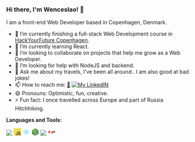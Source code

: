 ### Hi there, I'm Wenceslao! 👋
I am a front-end Web Developer based in Copenhagen, Denmark.<br>

- 🔭 I’m currently finishing a full-stack Web Development course in [HackYourFuture Copenhagen](https://www.hackyourfuture.dk/).<br>
- 🌱 I’m currently learning React.<br>
- 👯 I’m looking to collaborate on projects that help me grow as a Web Developer.<br>
- 🤔 I’m looking for help with NodeJS and backend.<br>
- 💬 Ask me about my travels, I've been all around.. I am also good at bad jokes! <br>
- 📫 How to reach me: [:email:](mailto:wencho22@gmail.com) [<img alt="My LinkedIN" width="15px" src="https://raw.githubusercontent.com/peterthehan/peterthehan/master/assets/linkedin.svg" />](https://www.linkedin.com/in/wenceslao-posse-silva-039011206/)<br>
- 😄 Pronouns: Optimistic, fun, creative.<br>
- ⚡ Fun fact: I once travelled across Europe and part of Russia Hitchhiking.

**Languages and Tools:**  

<code><img height="20px" src="https://upload.wikimedia.org/wikipedia/commons/thumb/1/10/CSS3_and_HTML5_logos_and_wordmarks.svg/791px-CSS3_and_HTML5_logos_and_wordmarks.svg.png"></code>
<code><img height="20px" src="https://raw.githubusercontent.com/github/explore/80688e429a7d4ef2fca1e82350fe8e3517d3494d/topics/javascript/javascript.png"></code>
<code><img height="20px" src="https://raw.githubusercontent.com/github/explore/80688e429a7d4ef2fca1e82350fe8e3517d3494d/topics/react/react.png"></code>
<code><img height="20px" src="https://raw.githubusercontent.com/github/explore/80688e429a7d4ef2fca1e82350fe8e3517d3494d/topics/nodejs/nodejs.png"></code>
<code><img height="20px" src="https://user-images.githubusercontent.com/23016064/32404921-03554c5a-c15b-11e7-9a46-059351545bdf.png"></code>
<code><img height="20px" src="https://raw.githubusercontent.com/github/explore/80688e429a7d4ef2fca1e82350fe8e3517d3494d/topics/git/git.png"></code>

